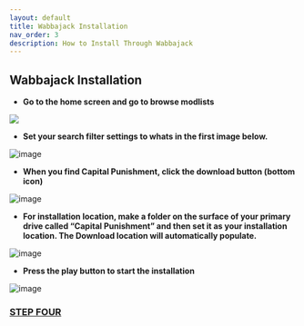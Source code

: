 ```yaml
---
layout: default
title: Wabbajack Installation
nav_order: 3
description: How to Install Through Wabbajack
---
```


## **Wabbajack Installation**

- **Go to the home screen and go to browse modlists**

![](https://media.discordapp.net/attachments/984100624733962340/1019105716302258268/unknown.png)

- **Set your search filter settings to whats in the first image below.**

![image](https://user-images.githubusercontent.com/114360108/200664910-c61915e5-6f6a-4d0e-bba7-8118a853cdf4.png)

- **When you find Capital Punishment, click the download button (bottom icon)**

![image](https://user-images.githubusercontent.com/114360108/200691470-d9d97b12-5fa4-46df-b6b8-930e9f48bfec.png)

- **For installation location, make a folder on the surface of your primary drive called “Capital Punishment” and then set it as your installation location. The Download location will automatically populate.**

![image](https://user-images.githubusercontent.com/114360108/200665555-b973bb1c-092d-4671-ba8a-16d742ca2aa4.png)

- **Press the play button to start the installation**

![image](https://user-images.githubusercontent.com/112358568/190105266-ba1bfb8c-7f06-4fb3-9e08-6a5c74f0ab00.png)

### [**STEP FOUR**](https://github.com/TheMrNewVegas/TTWTrueVegas/wiki/TTW-Installation)
